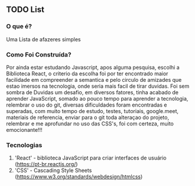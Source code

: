 ## TODO List

### O que é?
  Uma Lista de afazeres simples
  
### Como Foi Construída?
  Por ainda estar estudando Javascript, apos alguma pesquisa, escolhi a Biblioteca React, o criterio da escolha foi por ter encontrado maior facilidade em compreender a semantica e pelo circulo de amizades que estao imersos na tecnologia, onde seria mais facil de tirar duvidas. 
  Foi sem sombra de Duvidas um desafio, em diversos fatores, tinha acabado de aprender JavaScript, somado ao pouco tempo para aprender a tecnologia, relembrar o uso do git, diversas dificuldades foram encontradas e superadas, com muito tempo de estudo, testes, tutoriais, google.meet, materiais de referencia, enviar para o git toda alteraçao do projeto, relembrar e me aprofundar no uso das CSS's, foi com certeza, muito emocionante!!!
   

### Tecnologias
1. 'React' - biblioteca JavaScript para criar interfaces de usuário (https://pt-br.reactjs.org/)
2. 'CSS' - Cascading Style Sheets (https://www.w3.org/standards/webdesign/htmlcss)
